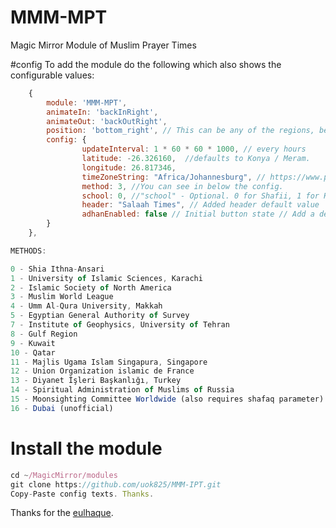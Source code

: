 # MMM-MPT
Magic Mirror Module of Muslim Prayer Times

#config 
To add the module do the following which also shows the configurable values:

````javascript
	{
	    module: 'MMM-MPT',
		animateIn: 'backInRight',
		animateOut: 'backOutRight',			
	    position: 'bottom_right', // This can be any of the regions, best results in center regions
	    config: {
                updateInterval: 1 * 60 * 60 * 1000, // every hours
			    latitude: -26.326160,  //defaults to Konya / Meram.
			    longitude: 26.817346,
			    timeZoneString: "Africa/Johannesburg", // https://www.php.net/manual/en/timezones.php
			    method: 3, //You can see in below the config.
			    school: 0, //"school" - Optional. 0 for Shafii, 1 for Hanfi. If you leave this empty, it defaults to Shafii.
				header: "Salaah Times", // Added header default value
       			adhanEnabled: false	// Initial button state // Add a default value for adhan playback enabled/disabled		    
	    }
	}, 
````
````javascript
METHODS:

0 - Shia Ithna-Ansari
1 - University of Islamic Sciences, Karachi
2 - Islamic Society of North America
3 - Muslim World League
4 - Umm Al-Qura University, Makkah
5 - Egyptian General Authority of Survey
7 - Institute of Geophysics, University of Tehran
8 - Gulf Region
9 - Kuwait
10 - Qatar
11 - Majlis Ugama Islam Singapura, Singapore
12 - Union Organization islamic de France
13 - Diyanet İşleri Başkanlığı, Turkey
14 - Spiritual Administration of Muslims of Russia
15 - Moonsighting Committee Worldwide (also requires shafaq parameter)
16 - Dubai (unofficial)
````
# Install the module
````javascript
cd ~/MagicMirror/modules
git clone https://github.com/uok825/MMM-IPT.git
Copy-Paste config texts. Thanks.
````
Thanks for the [eulhaque](https://github.com/eulhaque).
